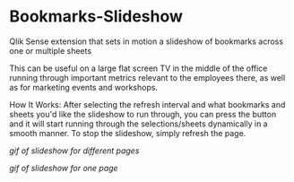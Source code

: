 # Bookmarks-Slideshow
Qlik Sense extension that sets in motion a slideshow of bookmarks across one or multiple sheets

This can be useful on a large flat screen TV in the middle of the office running through important metrics relevant to the employees there, as well as for marketing events and workshops.

How It Works:
After selecting the refresh interval and what bookmarks and sheets you'd like the slideshow to run through, you can press the button and it will start running through the selections/sheets dynamically in a smooth manner. To stop the slideshow, simply refresh the page.

*gif of slideshow for different pages*

*gif of slideshow for one page*
